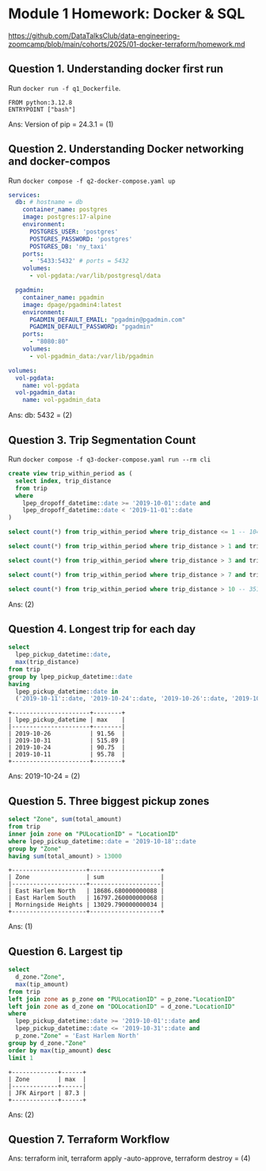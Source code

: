 

# Module 1 Homework: Docker & SQL
https://github.com/DataTalksClub/data-engineering-zoomcamp/blob/main/cohorts/2025/01-docker-terraform/homework.md

## Question 1. Understanding docker first run
Run `docker run -f q1_Dockerfile`.

```docker
FROM python:3.12.8
ENTRYPOINT ["bash"]
```
Ans: Version of pip = 24.3.1 = (1)

## Question 2. Understanding Docker networking and docker-compos
Run `docker compose -f q2-docker-compose.yaml up`

```yaml
services:
  db: # hostname = db
    container_name: postgres
    image: postgres:17-alpine
    environment:
      POSTGRES_USER: 'postgres'
      POSTGRES_PASSWORD: 'postgres'
      POSTGRES_DB: 'ny_taxi'
    ports:
      - '5433:5432' # ports = 5432
    volumes:
      - vol-pgdata:/var/lib/postgresql/data

  pgadmin:
    container_name: pgadmin
    image: dpage/pgadmin4:latest
    environment:
      PGADMIN_DEFAULT_EMAIL: "pgadmin@pgadmin.com"
      PGADMIN_DEFAULT_PASSWORD: "pgadmin"
    ports:
      - "8080:80"
    volumes:
      - vol-pgadmin_data:/var/lib/pgadmin  

volumes:
  vol-pgdata:
    name: vol-pgdata
  vol-pgadmin_data:
    name: vol-pgadmin_data
```

Ans: db: 5432 = (2)

## Question 3. Trip Segmentation Count
Run `docker compose -f q3-docker-compose.yaml run --rm cli`

```sql
create view trip_within_period as (
  select index, trip_distance 
  from trip 
  where 
    lpep_dropoff_datetime::date >= '2019-10-01'::date and 
    lpep_dropoff_datetime::date < '2019-11-01'::date
)

select count(*) from trip_within_period where trip_distance <= 1 -- 104802

select count(*) from trip_within_period where trip_distance > 1 and trip_distance <= 3 -- 198924

select count(*) from trip_within_period where trip_distance > 3 and trip_distance <= 7 -- 109623  

select count(*) from trip_within_period where trip_distance > 7 and trip_distance <= 10 -- 27678

select count(*) from trip_within_period where trip_distance > 10 -- 35189
```
Ans: (2)


## Question 4. Longest trip for each day
```sql
select 
  lpep_pickup_datetime::date, 
  max(trip_distance)
from trip
group by lpep_pickup_datetime::date 
having 
  lpep_pickup_datetime::date in 
  ('2019-10-11'::date, '2019-10-24'::date, '2019-10-26'::date, '2019-10-31'::date)
```
```
+----------------------+--------+
| lpep_pickup_datetime | max    |
|----------------------+--------|
| 2019-10-26           | 91.56  |
| 2019-10-31           | 515.89 |
| 2019-10-24           | 90.75  |
| 2019-10-11           | 95.78  |
+----------------------+--------+
```
Ans: 2019-10-24 = (2)


## Question 5. Three biggest pickup zones
```sql
select "Zone", sum(total_amount) 
from trip 
inner join zone on "PULocationID" = "LocationID" 
where lpep_pickup_datetime::date = '2019-10-18'::date 
group by "Zone" 
having sum(total_amount) > 13000 
```

```
+---------------------+--------------------+
| Zone                | sum                |
|---------------------+--------------------|
| East Harlem North   | 18686.680000000088 |
| East Harlem South   | 16797.260000000068 |
| Morningside Heights | 13029.790000000034 |
+---------------------+--------------------+
```
Ans: (1)

## Question 6. Largest tip
```sql
select 
  d_zone."Zone",
  max(tip_amount)
from trip 
left join zone as p_zone on "PULocationID" = p_zone."LocationID"
left join zone as d_zone on "DOLocationID" = d_zone."LocationID"
where 
  lpep_pickup_datetime::date >= '2019-10-01'::date and
  lpep_pickup_datetime::date <= '2019-10-31'::date and
  p_zone."Zone" = 'East Harlem North'
group by d_zone."Zone"
order by max(tip_amount) desc
limit 1
```

```
+-------------+------+
| Zone        | max  |
|-------------+------|
| JFK Airport | 87.3 |
+-------------+------+
```
Ans: (2)


## Question 7. Terraform Workflow

Ans: terraform init, terraform apply -auto-approve, terraform destroy = (4) 